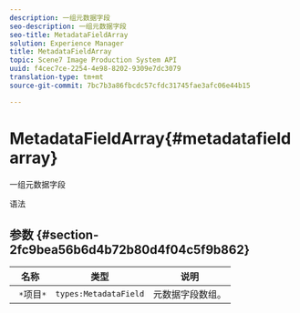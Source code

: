 ```yaml
---
description: 一组元数据字段
seo-description: 一组元数据字段
seo-title: MetadataFieldArray
solution: Experience Manager
title: MetadataFieldArray
topic: Scene7 Image Production System API
uuid: f4cec7ce-2254-4e98-8202-9309e7dc3079
translation-type: tm+mt
source-git-commit: 7bc7b3a86fbcdc57cfdc31745fae3afc06e44b15

---
```



# MetadataFieldArray{#metadatafieldarray}

一组元数据字段

语法

## 参数 {#section-2fc9bea56b6d4b72b80d4f04c5f9b862}

| 名称 | 类型 | 说明 |
|---|---|---|
| ` *`项目`*` | `types:MetadataField` | 元数据字段数组。 |

